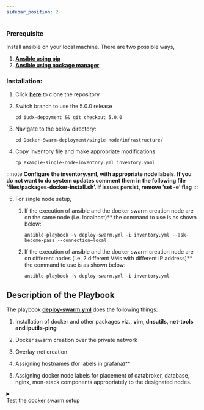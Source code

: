 ```yaml
---
sidebar_position: 2
---
```






### Prerequisite

Install ansible on your local machine. There are two possible ways,<br/>
1. **[Ansible using pip](https://docs.ansible.com/ansible/2.9/installation_guide/intro_installation.html#installing-ansible-with-pip)**<br/>
2. **[Ansible using package manager](https://docs.ansible.com/ansible/2.9/installation_guide/intro_installation.html#selecting-an-ansible-version-to-install)**


### Installation:

1. Click **[here](<https://github.com/datakaveri/iudx-deployment.git>)** to clone the repository 

2. Switch branch to use the 5.0.0 release

    ```
    cd iudx-depoyment && git checkout 5.0.0 

    ```

    

3. Navigate to the below directory:

    ```
    cd Docker-Swarm-deployment/single-node/infrastructure/ 
    ```

4. Copy inventory file and make appropriate modifications 
  
    ```
    cp example-single-node-inventory.yml inventory.yaml 
    ```

:::note
**Configure the inventory.yml, with appropriate node labels. If you do not want to do system updates comment them in the following file ‘files/packages-docker-install.sh’. If issues persist, remove ‘set -e’ flag**
:::

5. For single node setup,

   1. If the execution of ansible and the docker swarm creation node are on the same node (i.e. localhost)** the command to use is as shown below: 

      ```ansible
      ansible-playbook -v deploy-swarm.yml -i inventory.yml --ask-become-pass --connection=local 
      ```

   2. If the execution of ansible and the docker swarm creation node are on different nodes (i.e. 2 different VMs with different IP address)** the command to use is as shown below: 

      ```ansible
      ansible-playbook -v deploy-swarm.yml -i inventory.yml 
      ```



## Description of the Playbook

The playbook **[deploy-swarm.yml](https://github.com/datakaveri/iudx-deployment/blob/5.0.0/Docker-Swarm-deployment/single-node/infrastructure/deploy-swarm.yaml)** does the following things:

1. Installation of docker and other packages viz., **vim, dnsutils, net-tools and iputils-ping**

2. Docker swarm creation over the private network 

3. Overlay-net creation

4. Assigning hostnames (for labels in grafana)**

5. Assigning docker node labels for placement of databroker, database, nginx, mon-stack components appropriately to the designated nodes.

<details>
<summary><div class="test_color">Test the docker swarm setup</div></summary>

## Check whether the system is up?

- Login to manager node, execute the below command to check the status of nodes: 

   ```docker
   docker node ls 
   ```

  The output should be something similar to shown below:

   | ID  |  HOSTNAME  | STATUS | AVAILABILITY |  MANAGER STATUS |  ENGINE VERSION|
   |---|---|---|---|---|---|
   |9x6wifgf1bfeo8z3lji3fm1xq |single-node |  Ready | Active  |   Leader  |     20.10.12 |

   With this, the setup of docker-swarm in a VM/Node is successful.<br/>


## check the connectivity between containers on different nodes of docker swarm cluster

   - Bring up two busybox containers on two different vm’s attached to the overlay network.

   1. On first node

   1. Run busybox container

      ```
      docker run -itd –name busybox-1 –network overlay-net busybox sh 
      ``` 

   Get container IP address
     ```
     docker inspect busybox-1 
     ```
   Make a note of IPAddress under **NetworkSettings.Network.overlay-net**

   2. On second node:

      1. Run busybox container

          ```
          docker run -it –name busybox-1 –network overlay-net busybox sh 
          ```
4. Ping the first busybox container
```
ping < IPAddress-of-busybox-1 > 
```
If the pings are successful, Docker swarm and overlay network are correctly configured and working.
</details>

